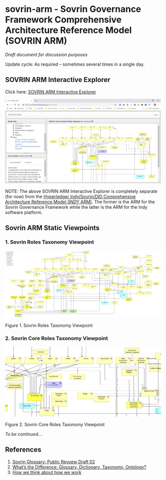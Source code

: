 # sovrin-arm - Sovrin Governance Framework Comprehensive Architecture Reference Model (SOVRIN ARM)

_Draft document for discussion purposes_

Update cycle: As required – sometimes several times in a single day.

## SOVRIN ARM Interactive Explorer

Click here: [SOVRIN ARM Interactive Explorer](https://mwherman2000.github.io/sovrin-arm/)

[![SOVRIN ARM Interactive Explorer](images/sovrin-arm-explorer.png)](https://mwherman2000.github.io/sovrin-arm/)

NOTE: The above SOVRIN ARM Interactive Explorer is completely separate (for now) from the [Hyperledger Indy/Sovrin/DID Comprehensive Architecture Reference Model (INDY ARM)](https://github.com/mwherman2000/indy-arm/blob/master/README.md#indy-arm---hyperledger-indysovrindid-comprehensive-architecture-reference-model-indy-arm).  The former is the ARM for the Sovrin Governance Framework while the latter is the ARM for the Indy software platform.

## Sovrin ARM Static Viewpoints

### 1. Sovrin Roles Taxonomy Viewpoint

![HBB-Sovrin-Roles-Viewpoint](images/HBB-Sovrin-Glossary-Roles-Viewpoint.png)

Figure 1. Sovrin Roles Taxonomy Viewpoint 

### 2. Sovrin Core Roles Taxonomy Viewpoint

![HBB-Sovrin-Core-Roles-Viewpoint](images/HBB-Sovrin-Glossary-Core-Roles-Viewpoint.png)

Figure 2. Sovrin Core Roles Taxonomy Viewpoint 

_To be continued..._

## References

1. [Sovrin Glossary: Public Revuew Draft 02](https://docs.google.com/document/d/1gfIz5TT0cNp2kxGMLFXr19x1uoZsruUe_0glHst2fZ8/edit?pli=1#)
2. [What’s the Difference: Glossary, Dictionary, Taxonomy, Ontology?](https://thedatamaven.net/2017/04/whats-the-difference-glossary-dictionary-taxonomy-ontology/)
3. [How we think about how we work](https://hyperonomy.com/2016/05/09/how-do-we-think-about-how-we-work/)